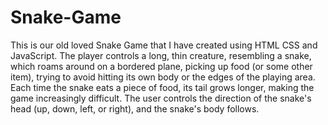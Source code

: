 # Snake-Game
This is our old loved Snake Game that I have created using HTML CSS and JavaScript.
The player controls a long, thin creature, resembling a snake, which roams around on a bordered plane, picking up food (or some other item), trying to avoid hitting its own body or the edges of the playing area. Each time the snake eats a piece of food, its tail grows longer, making the game increasingly difficult. The user controls the direction of the snake's head (up, down, left, or right), and the snake's body follows.
